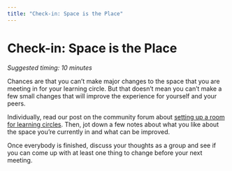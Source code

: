 ```yaml
---
title: "Check-in: Space is the Place"
---
```

# Check-in: Space is the Place

*Suggested timing: 10 minutes* 

Chances are that you can’t make major changes to the space that you are meeting in for your learning circle. But that doesn’t mean you can’t make a few small changes that will improve the experience for yourself and your peers.

Individually, read our post on the community forum about [setting up a room for learning circles](https://community.p2pu.org/t/how-to-choose-a-good-location-for-learning-circles/2758).  Then, jot down a few notes about what you like about the space you’re currently in and what can be improved.

Once everybody is finished, discuss your thoughts as a group and see if you can come up with at least one thing to change before your next meeting.
